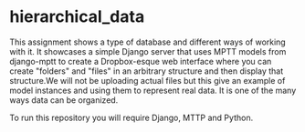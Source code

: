 # hierarchical_data

This assignment shows a type of database and different ways of working with it. It showcases a simple Django server that uses MPTT models from django-mptt to create a Dropbox-esque web interface where you can create "folders" and "files" in an arbitrary structure and then display that structure.We will not be uploading actual files but this give an example of model instances and using them to represent real data. It is one of the many ways data can be organized. 

To run this repository you will require Django, MTTP and Python. 
